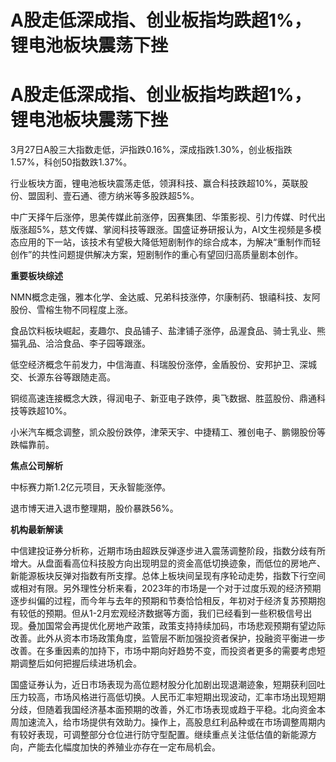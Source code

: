 # A股走低深成指、创业板指均跌超1%，锂电池板块震荡下挫

# A股走低深成指、创业板指均跌超1%，锂电池板块震荡下挫

3月27日A股三大指数走低，沪指跌0.16%，深成指跌1.30%，创业板指跌1.57%，科创50指数跌1.37%。

行业板块方面，锂电池板块震荡走低，领湃科技、赢合科技跌超10%，英联股份、盟固利、壹石通、德方纳米等多股跌超5%。

中广天择午后涨停，思美传媒此前涨停，因赛集团、华策影视、引力传媒、时代出版涨超5%，慈文传媒、掌阅科技等跟涨。国盛证券研报认为，AI文生视频是多模态应用的下一站，该技术有望极大降低短剧制作的综合成本，为解决“重制作而轻创作”的共性问题提供解决方案，短剧制作的重心有望回归高质量剧本创作。

**重要板块综述**

NMN概念走强，雅本化学、金达威、兄弟科技涨停，尔康制药、银禧科技、友阿股份、雪榕生物不同程度上涨。

食品饮料板块崛起，麦趣尔、良品铺子、盐津铺子涨停，品渥食品、骑士乳业、熊猫乳品、洽洽食品、李子园等跟涨。

低空经济概念午前发力，中信海直、科瑞股份涨停，金盾股份、安邦护卫、深城交、长源东谷等跟随走高。

铜缆高速连接概念大跌，得润电子、新亚电子跌停，奥飞数据、胜蓝股份、鼎通科技等跌超10%。

小米汽车概念调整，凯众股份跌停，津荣天宇、中捷精工、雅创电子、鹏翎股份等跌幅靠前。

**焦点公司解析**

中标赛力斯1.2亿元项目，天永智能涨停。

退市博天进入退市整理期，股价暴跌56%。

**机构最新解读**

中信建投证券分析称，近期市场由超跌反弹逐步进入震荡调整阶段，指数分歧有所增大。从盘面看高位科技股方向出现明显的资金高低切换迹象，而低位的房地产、新能源板块反弹对指数有所支撑。总体上板块间呈现有序轮动走势，指数下行空间或相对有限。另外理性分析来看，2023年的市场是一个对于过度乐观的经济预期逐步纠偏的过程，而今年与去年的预期和节奏恰恰相反，年初对于经济复苏预期抱有较低的预期。但从1-2月宏观经济数据等方面，我们已经看到一些积极信号出现。叠加国常会再提优化房地产政策，政策支持持续加码，市场悲观预期有望边际改善。此外从资本市场政策角度，监管层不断加强投资者保护，投融资平衡进一步改善。在多重因素的加持下，市场中期向好趋势不变，而投资者更多的需要考虑短期调整后如何把握后续进场机会。

国盛证券认为，近日市场表现为高位题材股分化加剧出现退潮迹象，短期获利回吐压力较高，市场风格进行高低切换。人民币汇率短期出现波动，汇率市场出现短期分歧，但随着我国经济基本面预期的改善，外汇市场表现或趋于平稳。北向资金本周加速流入，给市场提供有效助力。操作上，高股息红利品种或在市场调整周期内有较好表现，可调整部分仓位进行防守型配置。继续重点关注低估值的新能源方向，产能去化幅度加快的养殖业亦存在一定布局机会。

